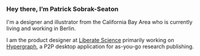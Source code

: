 ### Hey there, I’m Patrick Sobrak-Seaton 

I'm a designer and illustrator from the California Bay Area who is currently living and working in Berlin.

I am the product designer at [Liberate Science](https://github.com/libscie) primarily working on [Hypergraph](https://github.com/hypergraph-xyz/desktop), a P2P desktop application for as-you-go research publishing.
